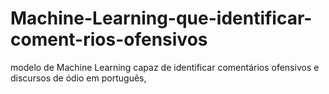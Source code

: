 # Machine-Learning-que-identificar-coment-rios-ofensivos
modelo de Machine Learning capaz de identificar comentários ofensivos e discursos de ódio em português,
